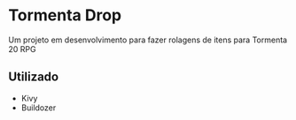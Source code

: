 # Tormenta Drop
Um projeto em desenvolvimento para fazer rolagens de itens para Tormenta 20 RPG

## Utilizado
- Kivy
- Buildozer
